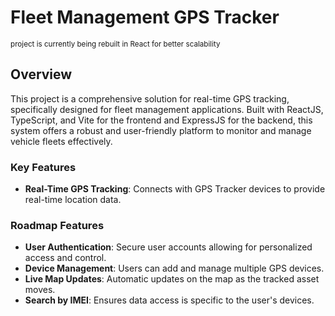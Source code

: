 # Fleet Management GPS Tracker
<small>project is currently being rebuilt in React for better scalability</small>

## Overview

This project is a comprehensive solution for real-time GPS tracking, specifically designed for fleet management applications. Built with ReactJS, TypeScript, and Vite for the frontend and ExpressJS for the backend, this system offers a robust and user-friendly platform to monitor and manage vehicle fleets effectively.

### Key Features

- **Real-Time GPS Tracking**: Connects with GPS Tracker devices to provide real-time location data.

### Roadmap Features
- **User Authentication**: Secure user accounts allowing for personalized access and control.
- **Device Management**: Users can add and manage multiple GPS devices.
- **Live Map Updates**: Automatic updates on the map as the tracked asset moves.
- **Search by IMEI**: Ensures data access is specific to the user's devices.

